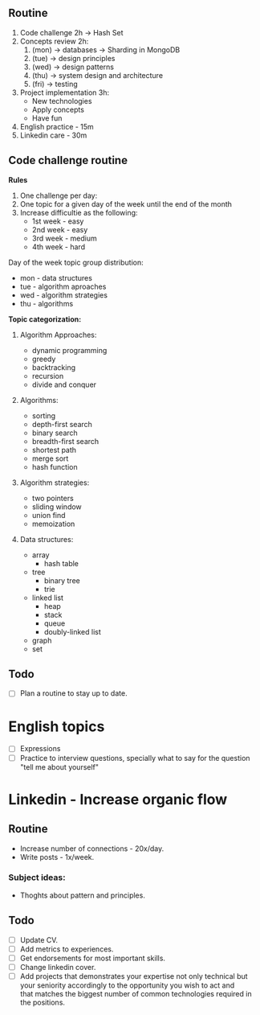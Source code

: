 ## Routine
1. Code challenge 2h -> Hash Set
2. Concepts review 2h:
    1. (mon) -> databases -> Sharding in MongoDB
    2. (tue) -> design principles
    3. (wed) -> design patterns
    4. (thu) -> system design and architecture
    5. (fri) -> testing
3. Project implementation 3h:
    - New technologies
    - Apply concepts
    - Have fun
4. English practice - 15m
5. Linkedin care - 30m

## Code challenge routine
**Rules**  
1. One challenge per day:
2. One topic for a given day of the week until the end of the month
3. Increase difficultie as the following:
   - 1st week - easy
   - 2nd week - easy
   - 3rd week - medium
   - 4th week - hard

Day of the week topic group distribution:
- mon - data structures
- tue - algorithm aproaches
- wed - algorithm strategies
- thu - algorithms

**Topic categorization:**
1. Algorithm Approaches:
    - dynamic programming
    - greedy
    - backtracking
    - recursion
    - divide and conquer

2. Algorithms:
    - sorting
    - depth-first search
    - binary search
    - breadth-first search
    - shortest path
    - merge sort
    - hash function

3. Algorithm strategies:
    - two pointers
    - sliding window
    - union find
    - memoization

4. Data structures:
    - array
        - hash table
    - tree
        - binary tree
        - trie
    - linked list
        - heap
        - stack
        - queue
        - doubly-linked list
    - graph
    - set
  
## Todo
- [ ] Plan a routine to stay up to date.

# English topics
- [ ] Expressions
- [ ] Practice to interview questions, specially what to say for the 
      question "tell me about yourself"

# Linkedin - Increase organic flow

## Routine
- Increase number of connections - 20x/day.
- Write posts - 1x/week.

### Subject ideas:
- Thoghts about pattern and principles.
   
## Todo
- [ ] Update CV.
- [ ] Add metrics to experiences.
- [ ] Get endorsements for most important skills.
- [ ] Change linkedin cover.
- [ ] Add projects that demonstrates your expertise not only technical but  
      your seniority accordingly to the opportunity you wish to act and  
      that matches the biggest number of common technologies required in  
      the positions.

